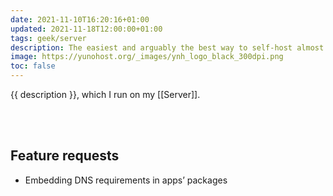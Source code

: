 ```yaml
---
date: 2021-11-10T16:20:16+01:00
updated: 2021-11-18T12:00:00+01:00
tags: geek/server
description: The easiest and arguably the best way to self-host almost anything
image: https://yunohost.org/_images/ynh_logo_black_300dpi.png
toc: false
---
```

{{ description }}, which I run on my [[Server]].

<br>
<br>

## Feature requests

- Embedding DNS requirements in apps’ packages